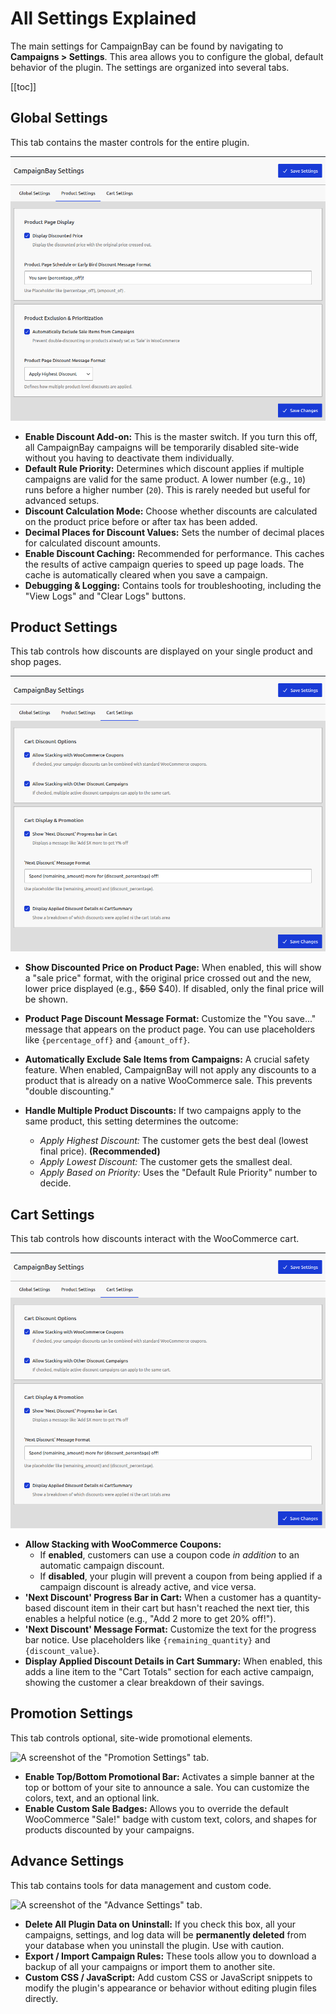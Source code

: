 # All Settings Explained

The main settings for CampaignBay can be found by navigating to **Campaigns > Settings**. This area allows you to configure the global, default behavior of the plugin. The settings are organized into several tabs.

[[toc]]

## Global Settings

This tab contains the master controls for the entire plugin.

![A screenshot of the "Global Settings" tab.](./../images/settings-01-global.png)

-   **Enable Discount Add-on:** This is the master switch. If you turn this off, all CampaignBay campaigns will be temporarily disabled site-wide without you having to deactivate them individually.
-   **Default Rule Priority:** Determines which discount applies if multiple campaigns are valid for the same product. A lower number (e.g., `10`) runs before a higher number (`20`). This is rarely needed but useful for advanced setups.
-   **Discount Calculation Mode:** Choose whether discounts are calculated on the product price before or after tax has been added.
-   **Decimal Places for Discount Values:** Sets the number of decimal places for calculated discount amounts.
-   **Enable Discount Caching:** Recommended for performance. This caches the results of active campaign queries to speed up page loads. The cache is automatically cleared when you save a campaign.
-   **Debugging & Logging:** Contains tools for troubleshooting, including the "View Logs" and "Clear Logs" buttons.

## Product Settings

This tab controls how discounts are displayed on your single product and shop pages.

![A screenshot of the "Product Settings" tab.](./../images/settings-02-product.png)

-   **Show Discounted Price on Product Page:** When enabled, this will show a "sale price" format, with the original price crossed out and the new, lower price displayed (e.g., <del>$50</del> $40). If disabled, only the final price will be shown.
-   **Product Page Discount Message Format:** Customize the "You save..." message that appears on the product page. You can use placeholders like `{percentage_off}` and `{amount_off}`.

-   **Automatically Exclude Sale Items from Campaigns:** A crucial safety feature. When enabled, CampaignBay will not apply any discounts to a product that is already on a native WooCommerce sale. This prevents "double discounting."
-   **Handle Multiple Product Discounts:** If two campaigns apply to the same product, this setting determines the outcome:
    -   *Apply Highest Discount:* The customer gets the best deal (lowest final price). **(Recommended)**
    -   *Apply Lowest Discount:* The customer gets the smallest deal.
    -   *Apply Based on Priority:* Uses the "Default Rule Priority" number to decide.

## Cart Settings

This tab controls how discounts interact with the WooCommerce cart.

![A screenshot of the "Cart Settings" tab.](./../images/settings-03-cart.png)

-   **Allow Stacking with WooCommerce Coupons:**
    -   If **enabled**, customers can use a coupon code *in addition* to an automatic campaign discount.
    -   If **disabled**, your plugin will prevent a coupon from being applied if a campaign discount is already active, and vice versa.
-   **'Next Discount' Progress Bar in Cart:** When a customer has a quantity-based discount item in their cart but hasn't reached the next tier, this enables a helpful notice (e.g., "Add 2 more to get 20% off!").
-   **'Next Discount' Message Format:** Customize the text for the progress bar notice. Use placeholders like `{remaining_quantity}` and `{discount_value}`.
-   **Display Applied Discount Details in Cart Summary:** When enabled, this adds a line item to the "Cart Totals" section for each active campaign, showing the customer a clear breakdown of their savings.

## Promotion Settings

This tab controls optional, site-wide promotional elements.

![A screenshot of the "Promotion Settings" tab.](./../images/settings-04-promotion.png)

-   **Enable Top/Bottom Promotional Bar:** Activates a simple banner at the top or bottom of your site to announce a sale. You can customize the colors, text, and an optional link.
-   **Enable Custom Sale Badges:** Allows you to override the default WooCommerce "Sale!" badge with custom text, colors, and shapes for products discounted by your campaigns.

## Advance Settings

This tab contains tools for data management and custom code.

![A screenshot of the "Advance Settings" tab.](./../images/settings-05-advance.png)

-   **Delete All Plugin Data on Uninstall:** If you check this box, all your campaigns, settings, and log data will be **permanently deleted** from your database when you uninstall the plugin. Use with caution.
-   **Export / Import Campaign Rules:** These tools allow you to download a backup of all your campaigns or import them to another site.
-   **Custom CSS / JavaScript:** Add custom CSS or JavaScript snippets to modify the plugin's appearance or behavior without editing plugin files directly.